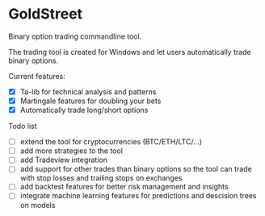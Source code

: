 # GoldStreet
Binary option trading commandline tool.

The trading tool is created for Windows and let users automatically trade binary options.

Current features:
- [x] Ta-lib for technical analysis and patterns
- [x] Martingale features for doubling your bets
- [x] Automatically trade long/short options

Todo list
- [ ] extend the tool for cryptocurrencies (BTC/ETH/LTC/...)
- [ ] add more strategies to the tool
- [ ] add Tradeview integration
- [ ] add support for other trades than binary options so the tool can trade with stop losses and trailing stops on exchanges
- [ ] add backtest features for better risk management and insights
- [ ] integrate machine learning features for predictions and descision trees on models
